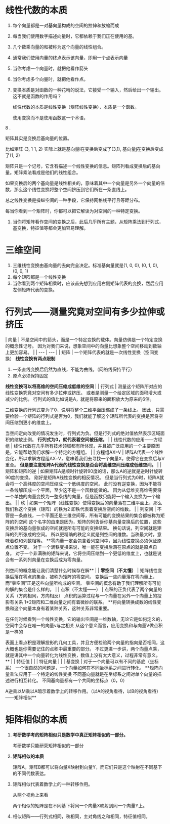 # 线性代数的本质

1. 每个向量都是一对基向量构成的空间的拉伸和放缩而成
2. 每当我们使用数字描述向量时，它都依赖于我们正在使用的基。
3. 几个数乘向量的和被称为这个向量的线性组合。
4. 通常我们使用向量的终点表示该向量，即用一个点表示向量
5. 当你考虑一个向量时，就把他看作箭头
6. 当你考虑多个向量时，就把他看作点。
7. 变换本质是对函数的一种花哨的说法，它接受一个输入，然后给出一个输出。这不就是函数的作用吗？
    
    线性代数的本质是线性变换（矩阵线性变换），本质是一个函数。
    
    使用变换而不是使用函数这一个术语，
    

8 . 


矩阵其实是变换后基向量的位置。

比如矩阵  (3, 1
1, 2)
实际上就是基向量i在变换后变成了(3,1), 基向量j在变换后变成了(1, 2)

矩阵只是一个记号，它含有描述一个线性变换的信息。矩阵列看成变换后的基向量。矩阵乘法看成是他们的线性组合。

如果变换后的两个基向量是线性相关的，意味着其中一个向量是另外一个向量的倍数，那么这个线性变换将整个空间挤压到它们所在一条直线上。

总之线性变换是操纵空间的一种手段，它保持网格线平行且等距分布。

每当你看到一个矩阵时，你都可以把它解读为对空间的一种特定变换。

1. 当你将矩阵看作空间的变换之后，此后几乎所有主题，从矩阵乘法到行列式，基变换，特征值等都会更加容易理解。

# 三维空间

1. 三维线性变换由基向量的去向完全决定。标准基向量就是(1, 0, 0), (0, 1, 0), (0, 0, 1)
2. 每个矩阵都是一个线性变换
3. 当你看到两个矩阵相乘时，应该首先想到应用右侧矩阵代表的变换，然后应用左侧矩阵代表的变换。 

# 行列式——测量究竟对空间有多少拉伸或挤压

| 向量 | 不是空间中的箭头，而是一个特定变换的载体。向量仿佛是一个特定变换的概念性记号。
因为对我们来说，想象空间中的向量比想象整个空间移动到数轴上更加容易。 |
| --- | --- |
| 矩阵 | 一个矩阵代表的就是一次线性变换（空间变换）
**线性变换有两点限制**
1. 一条直线变换后仍然为直线，不能为曲线。（网络线保持平行）
2. 原点必须保持固定

**线性变换可以将高维的空间压缩成低维的空间** |
| 行列式 | 测量这个矩阵所对应的线性变换究竟对空间有多少拉伸或挤压。
或者是测量一个给定区域的面积增大或减少的比例。
行列式的值比如说是A，就是将原来的面积放大为原来的6倍。

二维变换的行列式变为了0，说明将整个二维平面压缩成了一条线上。
因此，只需要检验一个矩阵的行列式是否为0，我们就能了解这个矩阵所代表的变换是否将空间压缩到更小的维度上。

当空间定向改变的情况发生时，行列式为负。但是行列式的绝对值依然表示区域面积的缩放比例。
**行列式为0，就代表着空间被压缩。** |
| 线性代数的应用——方程组 | 线性代数在几乎所有技术领域都有所体现，并且被广泛应用的一个主要原因是，它能帮助我们求解一个特定的方程组。
 |
| 方程组AX=V | 矩阵A代表一个线性变化，所以求解方程组AX=V，意味着我们去寻找一个向量X，使得它在变换后与V重合。
**但是要注意矩阵A代表的线性变换是否会将高维空间压缩成低维空间。** |
| 矩阵和矩阵的逆 | 如果矩阵A是顺时针旋转90度的话，那么A的逆就是逆时针旋转90度的变换。
刚好是矩阵A线性变换的相反情况。
但是当行列式为0时，矩阵A就会将一个高纬度的空间压缩成一个低纬度的空间。
此时没有逆变换，因为不能将一条线解压成一个平面，至少这不是一个函数能做的。
因为从低维变高维需要将一个单独的向量变换为一整条线的向量，但是函数只能将一个输入变换为一个输出。 |
| 秩 | 如果一个矩阵（线性变换）使得变换后的向量落在二维平面上，那么我们称这个变换（矩阵）的秩为2
即秩代表着变换后空间的维数。 |
| 列空间 | 不管是一条直线，一个平面还是三维空间等，所有可能的变换结果的集合都被称为矩阵的列空间
这个名字的由来是因为，矩阵的列告诉你基向量变换后的位置，这些变换后的基向量张成的空间就是所有可能的变换结果。
换句话说，列空间就是矩阵的列所张成的空间。
所以更精确的秩定义就是列空间的维数。当秩最大时，意味着秩和列数相等。
**零向量一定会包含着列空间中，因为线性变换必须保证原点位置不变。
对于一个满秩变换来说，唯一能在变换后落在原点的就是原点自身。
对于一个非满秩的矩阵来说，它将空间压缩到一个更低的维度上，也就是说会有一系列列向量在变换后成为零向量。

列空间的概念能让我们清楚什么时候存在解** |
| **零空间（不太懂）** | 矩阵线性变换后落在零点的集合，被称为矩阵的零空间。
变换后一些向量落在零向量上，而“零空间”正是这些向量所构成的空间。
零空间的概念有助于我们理解所有可能的解的集合是什么样的。 |
| 点积（不太懂——） | 点积的正负代表了两个向量的关系（方向相同，方向相反）
点积的运算过程与一个向量在另外一个向量上的投影有关系
1*2矩阵和二维向量之间有着微妙的联系。
**将向量转换成数的线性变换和这个向量本身有着某种关系，这种关系非常重要。

在任何时候看到一个线性变换，它的输出空间是一维数轴，无论它是如何定义的，空间中会存在唯一的向量v与之相关
从这个意义而言，应用变换和与向量V做点积是一样的

表面上看点积是理解投影的几何工具，并且方便检验两个向量的指向是否相同，这大概也是你需要记住的点积中最重要的部分。
不过更进一步讲，两个向量点乘，就是讲其中一个向量转化为线性变换，数值上没有太大意义，过程非常有意义。** |
| 特征值 |  |
| 特征向量 |  |
| 基变换 | 对于一个向量可以有不同的基底（坐标系）
一个很自然的问题是，一个向量如何在不同坐标系之间进行转化。
**矩阵向量乘法应用于一个特定的线性变换
不同基向量就是在坐标系之间对单个向量的描述进行相互转化。
不同基向量都有一个共同的坐标点（0，0）

A逆乘以M乘以A暗示着数学上的转移作用。（以A的视角看待，以B的视角看待）——矩阵相似**



# 矩阵相似的本质

1. **考研数学考的矩阵相似只是数学中真正矩阵相似的一部分。**
    
    考研数学只能研究矩阵相似的一部分
    
2. **矩阵相似的本质**
    
    矩阵A，矩阵B都可以将向量X映射到向量Y，而它们只是这个映射在不同基下的不同代数表达。
    
3. 矩阵相似代表着数学上的一种转移作用。
    
    从两个视角上来看
    
    两个相似的矩阵是在不同基下将同一个向量X映射到同一个向量Y上。
    
4. 相似矩阵——行列式相同，秩相同，主对角线之和相同，特征值相同。